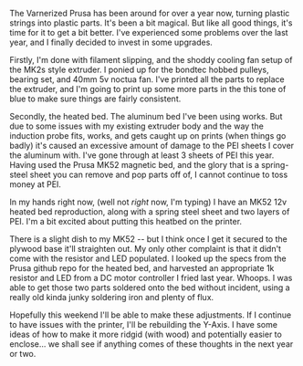 The Varnerized Prusa has been around for over a year now, turning plastic strings into plastic parts. It's been a bit magical. But like all good things, it's time for it to get a bit better. I've experienced some problems over the last year, and I finally decided to invest in some upgrades. 


Firstly, I'm done with filament slipping, and the shoddy cooling fan setup of the MK2s style extruder. I ponied up for the bondtec hobbed pulleys, bearing set, and 40mm 5v noctua fan. I've printed all the parts to replace the extruder, and I'm going to print up some more parts in the this tone of blue to make sure things are fairly consistent.

Secondly, the heated bed. The aluminum bed I've been using works. But due to some issues with my existing extruder body and the way the induction probe fits, works, and gets caught up on prints (when things go badly) it's caused an excessive amount of damage to the PEI sheets I cover the aluminum with. I've gone through at least 3 sheets of PEI this year. Having used the Prusa MK52 magnetic bed, and the glory that is a spring-steel sheet you can remove and pop parts off of, I cannot continue to toss money at PEI.

In my hands right now, (well not _right_ now, I'm typing) I have an MK52 12v heated bed reproduction, along with a spring steel sheet and two layers of PEI. I'm a bit excited about putting this heatbed on the printer.

There is a slight dish to my MK52 -- but I think once I get it secured to the plywood base it'll straighten out. My only other complaint is that it didn't come with the resistor and LED populated. I looked up the specs from the Prusa github repo for the heated bed, and harvested an appropriate 1k resistor and LED from a DC motor controller I fried last year. Whoops. I was able to get those two parts soldered onto the bed without incident, using a really old kinda junky soldering iron and plenty of flux.

Hopefully this weekend I'll be able to make these adjustments. If I continue to have issues with the printer, I'll be rebuilding the Y-Axis. I have some ideas of how to make it more ridgid (with wood) and potentially easier to enclose... we shall see if anything comes of these thoughts in the next year or two.
